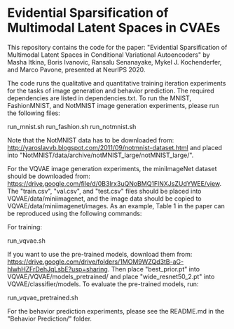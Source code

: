 # Evidential Sparsification of Multimodal Latent Spaces in CVAEs

This repository contains the code for the paper: "Evidential Sparsification of Multimodal Latent Spaces in Conditional Variational Autoencoders" by Masha Itkina, Boris Ivanovic, Ransalu Senanayake, Mykel J. Kochenderfer, and Marco Pavone, presented at NeurIPS 2020. 

The code runs the qualitative and quantitative training iteration experiments for the tasks of image generation and behavior prediction. The required dependencies are listed in dependencies.txt. To run the MNIST, FashionMNIST, and NotMNIST image generation experiments, please run the following files:

run_mnist.sh
run_fashion.sh
run_notmnist.sh

Note that the NotMNIST data has to be downloaded from: http://yaroslavvb.blogspot.com/2011/09/notmnist-dataset.html and placed into "NotMNIST/data/archive/notMNIST_large/notMNIST_large/".

For the VQVAE image generation experiments, the miniImageNet dataset should be downloaded from: https://drive.google.com/file/d/0B3Irx3uQNoBMQ1FlNXJsZUdYWEE/view. The "train.csv", "val.csv", and "test.csv" files should be placed into VQVAE/data/miniimagenet, and the image data should be copied to VQVAE/data/miniimagenet/images. As an example, Table 1 in the paper can be reproduced using the following commands: 

For training:

run_vqvae.sh

If you want to use the pre-trained models, download them from: https://drive.google.com/drive/folders/1MOM9WZQd3tB-aG-hlwhHZFrDehJqLsbE?usp=sharing. Then place "best_prior.pt" into VQVAE/VQVAE/models_pretrained/ and place "wide_resnet50_2.pt" into VQVAE/classifier/models. To evaluate the pre-trained models, run:

run_vqvae_pretrained.sh

For the behavior prediction experiments, please see the README.md in the "Behavior Prediction/" folder.
